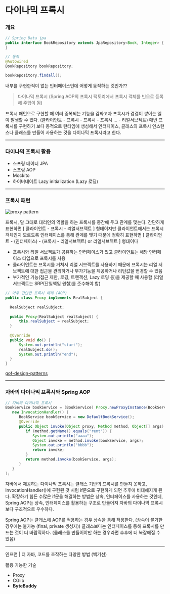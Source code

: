 # 다이나믹 프록시

### 개요

```java
// Spring Data jpa
public interface BookRepository extends JpaRepository<Book, Integer> {
}
```

```java
// 동작
@Autowired
BookRepository bookRepository;

bookRepository.findall();
```

내부를 구현한적이 없는 인터페이스인데 어떻게 동작하는 것인가?? 

> 다이나믹 프록시 (Spring AOP의 프록시 팩토리에서 프록시 객체를 빈으로 등록해 주입이 됨)
 
 
프록시 패턴으로 구현할 때 여러 중복되는 기능을 감싸고자 프록시가 겹겹이 쌓이는 일이 발생할 수 있다. (클라이언트 - 프록시 - 프록시 - 프록시 ... - 리얼서브젝트) 
매번 프록시를 구현하기 보다 동적으로 런타임에 생성해서 인터페이스, 클래스의 프록시 인스턴스나 클래스를 만들어 사용하는 것을 다이나믹 프록시라고 한다.
 
 
---
### 다이나믹 프록시 활용

- 스프링 데이터 JPA
- 스프링 AOP
- Mockito
- 하이버네이트 Lazy initialization (Lazy 로딩)
 
  
---
### 프록시 패턴

![proxy pattern](https://upload.wikimedia.org/wikipedia/commons/thumb/7/75/Proxy_pattern_diagram.svg/1200px-Proxy_pattern_diagram.svg.png)

프록시, 말 그대로 대리인의 역할을 하는 프록시를 중간에 두고 관계를 맺는다. 간단하게 표현하면 [ 클라이언트 - 프록시 - 리얼서브젝트 ] 형태이지만 클라이언트에서는 프록시 객체인지 모르도록 인터페이스를 통해 관계를 맺기 때문에 정확히 표현하면 [ 클라이언트 - (인터페이스) - (프록시 - 리얼서브젝트) or 리얼서브젝트 ] 형태이다

- 프록시와 리얼 서브젝트가 공유하는 인터페이스가 있고 클라이언트는 해당 인터페이스 타입으로 프록시를 사용
- 클라이언트는 프록시를 거쳐서 리얼 서브젝트를 사용하기 때문에 프록시는 리얼 서브젝트에 대한 접근을 관리하거나 부가기능을 제공하거나 리턴값을 변경할 수 있음
- 부가적인 기능(접근 제한, 로깅, 트랜잭션, Lazy 로딩 등)을 제공할 때 사용함 (리얼 서브젝트는 SRP(단일책임 원칠)를 준수해야 함)

```java
// 아주 간단한 프록시 예제 (AOP)
public class Proxy implements RealSubject {
  
  RealSubject realSubject;
  
  public Proxy(RealSubject realSubject) {
      this.realSubject = realSubject;
  }
  
  @Override
  public void do() {
      System.out.println("start");
      realSubject.do();
      System.out.println("end");
  }
}
```

[gof-design-patterns](https://github.com/iiaii/gof-design-patterns)


---
### 자바의 다이나믹 프록시와 Spring AOP

```java
// 자바의 다이나믹 프록시
BookService bookService = (BookService) Proxy.newProxyInstance(BookService.class.getClassLoader(), new Class[]{BookService.class},
   new InvocationHandler() {
      BookService bookService = new DefaultBookService();
      @Override
      public Object invoke(Object proxy, Method method, Object[] args) throws Throwable {
         if (method.getName().equals("rent")) { 
            System.out.println("aaaa");
            Object invoke = method.invoke(bookService, args); 
            System.out.println("bbbb");
            return invoke;
         }
         return method.invoke(bookService, args); 
      }
   }
);
```

자바에서 제공하는 다이나믹 프록시는 클래스 기반의 프록시를 만들지 못하고, InvocationHandler()에 구현된 것 처럼 if문으로 구현하게 되면 추후에 비대해지게 된다. 확장하기 힘든 수많은 if문을 해결하는 방법은 상속, 인터페이스를 사용하는 것인데, Spring AOP는 상속, 인터페이스를 활용하는 구조로 만들어져 자바의 다이나믹 프록시보다 구조적으로 우수하다. 
 
  
Spring AOP는 클래스에 AOP를 적용하는 경우 상속을 통해 적용한다. (상속이 불가한 경우에는 불가능 (final, private 생성자)) 클래스보다는 인터페이스를 통해 프록시를 만드는 것이 더 바람직하다. (클래스를 만들어야만 하는 경우라면 추후에 더 복잡해질 수 있음)
 
 
---
인프런 | 더 자바, 코드를 조작하는 다양한 방법 (백기선)

 
활용 가능한 기술
- Proxy
- CGlib
- **ByteBuddy**
